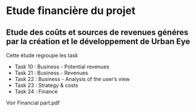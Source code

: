 # Etude financière du projet
## Etude des coûts et sources de revenues généres par la création et le développement de Urban Eye 

Cette étude regroupe les task
- Task 10 : Business - Potential revenues	
- Task 21 : Business - Revenues
- Task 22 : Business - Analysis of the user’s view
- Task 23 : Strategy & costs 
- Task 24 : Finance	

Voir Financial part.pdf

